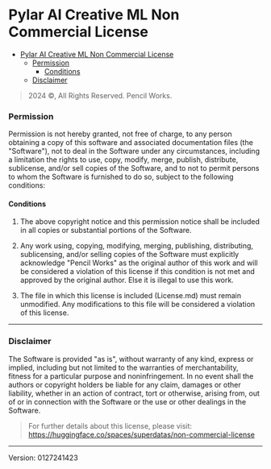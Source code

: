 Pylar AI Creative ML Non Commercial License
=================
- [Pylar AI Creative ML Non Commercial License](#pylar-ai-creative-ml-non-commercial-license)
    - [Permission](#permission)
      - [Conditions](#conditions)
    - [Disclaimer](#disclaimer)

> 2024 ©, All Rights Reserved. Pencil Works.

### Permission

Permission is not hereby granted, not free of charge, to any person obtaining a copy of this software and associated documentation files (the "Software"), not to deal in the Software under any circumstances, including a limitation the rights to use, copy, modify, merge, publish, distribute, sublicense, and/or sell copies of the Software, and to not to permit persons to whom the Software is furnished to do so, subject to the following conditions:

#### Conditions

  1) The above copyright notice and this permission notice shall be included in all copies or substantial portions of the Software.
   
  2) Any work using, copying, modifying, merging, publishing, distributing, sublicensing, and/or selling copies of the Software must explicitly acknowledge "Pencil Works" as the original author of this work and will be considered a violation of this license if this condition is not met and approved by the original author. Else it is illegal to use this work.

  3) The file in which this license is included (License.md) must remain unmodified. Any modifications to this file will be considered a violation of this license.

- - - -

### Disclaimer

The Software is provided "as is", without warranty of any kind, express or implied, including but not limited to the warranties of merchantability, fitness for a particular purpose and noninfringement. In no event shall the authors or copyright holders be liable for any claim, damages or other liability, whether in an action of contract, tort or otherwise, arising from, out of or in connection with the Software or the use or other dealings in the Software.

> For further details about this license, please visit: https://huggingface.co/spaces/superdatas/non-commercial-license

- - - -

Version: 0127241423

